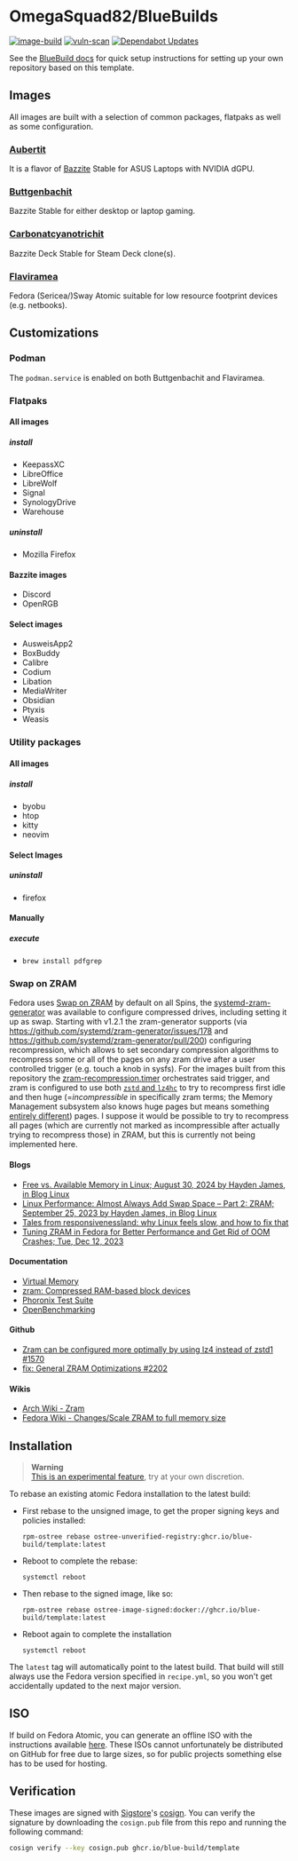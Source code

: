 # OmegaSquad82/BlueBuilds &nbsp;

[![image-build](https://github.com/OmegaSquad82/bluebuilds/actions/workflows/build-image.yml/badge.svg)](https://github.com/OmegaSquad82/bluebuilds/actions/workflows/build-image.yml)
[![vuln-scan](https://github.com/OmegaSquad82/bluebuilds/actions/workflows/vulnerability-scan.yml/badge.svg)](https://github.com/OmegaSquad82/bluebuilds/actions/workflows/vulnerability-scan.yml)
[![Dependabot Updates](https://github.com/OmegaSquad82/bluebuilds/actions/workflows/dependabot/dependabot-updates/badge.svg)](https://github.com/OmegaSquad82/bluebuilds/actions/workflows/dependabot/dependabot-updates)

See the [BlueBuild docs](https://blue-build.org/how-to/setup/) for quick setup instructions for setting up your own repository based on this template.

## Images

All images are built with a selection of common packages, flatpaks as well as some configuration.

### [Aubertit](https://www.mineralienatlas.de/lexikon/index.php/MineralData?lang=en&language=english&mineral=Aubertit)

It is a flavor of [Bazzite](https://bazzite.gg/) Stable for ASUS Laptops with NVIDIA dGPU.

### [Buttgenbachit](https://www.mineralienatlas.de/lexikon/index.php/MineralData?lang=en&language=english&mineral=Buttgenbachit)

Bazzite Stable for either desktop or laptop gaming.

### [Carbonatcyanotrichit](https://www.mineralienatlas.de/lexikon/index.php/MineralData?lang=en&language=english&mineral=Carbonatcyanotrichit)

Bazzite Deck Stable for Steam Deck clone(s).

### [Flaviramea](https://www.ecosia.org/search?tt=mzl&q=Cornus%20sericea%20Flaviramea)

Fedora (Sericea/)Sway Atomic suitable for low resource footprint devices (e.g. netbooks).

## Customizations

### Podman

The `podman.service` is enabled on both Buttgenbachit and Flaviramea.

### Flatpaks

#### All images

##### install

- KeepassXC
- LibreOffice
- LibreWolf
- Signal
- SynologyDrive
- Warehouse

##### uninstall

- Mozilla Firefox

#### Bazzite images

- Discord
- OpenRGB

#### Select images

- AusweisApp2
- BoxBuddy
- Calibre
- Codium
- Libation
- MediaWriter
- Obsidian
- Ptyxis
- Weasis

### Utility packages

#### All images

##### install

- byobu
- htop
- kitty
- neovim

#### Select Images

##### uninstall

- firefox

#### Manually

##### execute

- `brew install pdfgrep`

### Swap on ZRAM

Fedora uses [Swap on ZRAM](https://fedoraproject.org/wiki/Changes/SwapOnZRAM) by default on all Spins, the [systemd-zram-generator](https://github.com/systemd/zram-generator) was available to configure compressed drives, including setting it up as swap. Starting with v1.2.1 the zram-generator supports (via https://github.com/systemd/zram-generator/issues/178 and https://github.com/systemd/zram-generator/pull/200) configuring recompression, which allows to set secondary compression algorithms to recompress some or all of the pages on any zram drive after a user controlled trigger (e.g. touch a knob in sysfs). For the images built from this repository the [zram-recompression.timer](files/system/etc/systemd/system/zram-recompression.timer) orchestrates said trigger, and zram is configured to use both [`zstd` and `lz4hc`](files/system/etc/systemd/zram-generator.conf) to try to recompress first idle and then huge (=_incompressible_ in specifically zram terms; the Memory Management subsystem also knows huge pages but means something [entirely different](https://docs.kernel.org/admin-guide/mm/concepts.html#huge-pages)) pages. I suppose it would be possible to try to recompress all pages (which are currently not marked as incompressible after actually trying to recompress those) in ZRAM, but this is currently not being implemented here.

#### Blogs

- [Free vs. Available Memory in Linux; August 30, 2024 by Hayden James, in Blog Linux](https://linuxblog.io/free-vs-available-memory-in-linux/)
- [Linux Performance: Almost Always Add Swap Space – Part 2: ZRAM; September 25, 2023 by Hayden James, in Blog Linux](https://haydenjames.io/linux-performance-almost-always-add-swap-part2-zram/)
- [Tales from responsivenessland: why Linux feels slow, and how to fix that](https://rudd-o.com/linux-and-free-software/tales-from-responsivenessland-why-linux-feels-slow-and-how-to-fix-that)
- [Tuning ZRAM in Fedora for Better Performance and Get Rid of OOM Crashes; Tue, Dec 12, 2023](https://blog.guillaumea.fr/post/tuning_zram_fedora_for_better_performance/)

#### Documentation

- [Virtual Memory](https://www.kernel.org/doc/html/latest/admin-guide/sysctl/vm.html)
- [zram: Compressed RAM-based block devices](https://docs.kernel.org/admin-guide/blockdev/zram.html)
- [Phoronix Test Suite](https://github.com/phoronix-test-suite/phoronix-test-suite/blob/master/documentation/phoronix-test-suite.md)
- [OpenBenchmarking](https://openbenchmarking.org/features)

#### Github

- [Zram can be configured more optimally by using lz4 instead of zstd1 #1570](https://github.com/ublue-os/bazzite/issues/1570)
- [fix: General ZRAM Optimizations #2202](https://github.com/ublue-os/bazzite/pull/2202)

#### Wikis

- [Arch Wiki - Zram](https://wiki.archlinux.org/title/Zram)
- [Fedora Wiki - Changes/Scale ZRAM to full memory size](https://fedoraproject.org/wiki/Changes/Scale_ZRAM_to_full_memory_size)

## Installation

> **Warning**  
> [This is an experimental feature](https://www.fedoraproject.org/wiki/Changes/OstreeNativeContainerStable), try at your own discretion.

To rebase an existing atomic Fedora installation to the latest build:

- First rebase to the unsigned image, to get the proper signing keys and policies installed:
  ```
  rpm-ostree rebase ostree-unverified-registry:ghcr.io/blue-build/template:latest
  ```
- Reboot to complete the rebase:
  ```
  systemctl reboot
  ```
- Then rebase to the signed image, like so:
  ```
  rpm-ostree rebase ostree-image-signed:docker://ghcr.io/blue-build/template:latest
  ```
- Reboot again to complete the installation
  ```
  systemctl reboot
  ```

The `latest` tag will automatically point to the latest build. That build will still always use the Fedora version specified in `recipe.yml`, so you won't get accidentally updated to the next major version.

## ISO

If build on Fedora Atomic, you can generate an offline ISO with the instructions available [here](https://blue-build.org/learn/universal-blue/#fresh-install-from-an-iso). These ISOs cannot unfortunately be distributed on GitHub for free due to large sizes, so for public projects something else has to be used for hosting.

## Verification

These images are signed with [Sigstore](https://www.sigstore.dev/)'s [cosign](https://github.com/sigstore/cosign). You can verify the signature by downloading the `cosign.pub` file from this repo and running the following command:

```bash
cosign verify --key cosign.pub ghcr.io/blue-build/template
```
